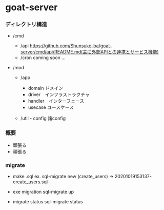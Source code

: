# goat-server

### ディレクトリ構造
- /cmd
  - /api https://github.com/Shunsuke-ba/goat-server/cmd/api/README.md(主に外部APIとの連携とサービス機能)
  - /cron coming soon ...

- /mod
  - /app 
    - domain ドメイン
     - driver　インフラストラクチャ
     - handler　インターフェース
     - usecase ユースケース

  - /util - config 諸config


### 概要
- 頑張る
- 頑張る


### migrate
- make .sql
ex. sql-migrate new (create_users)
→ 20201019153137-create_users.sql

- exe migration
sql-migrate up

- migrate status
sql-migrate status